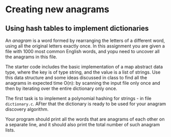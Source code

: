 # Creating new anagrams
## Using hash tables to implement dictionaries

An <em>anagram</em> is a word formed by rearranging the letters of a different word, using all the original letters exactly once. In this assignment you are given a file with 1000 most common English words, and yopu need to uncover all the anagrams in this file.

The starter code includes the basic implementation of a map abstract data type, where the key is of type string, and the value is a list of strings. Use this data structure and some ideas discussed in class to find all the anagrams in expected time O(n): by scanning the input file only once and then by iterating over the entire dictionary only once.

The first task is to implement a polynomial hashing for strings - in file `dictionary.c`. AFter that the dictionary is ready to be used for your anagram discovery algorithm. 

Your program should print all the words that are anagrams of each other on a separate line, and it should also print the total number of such anagram lists.

